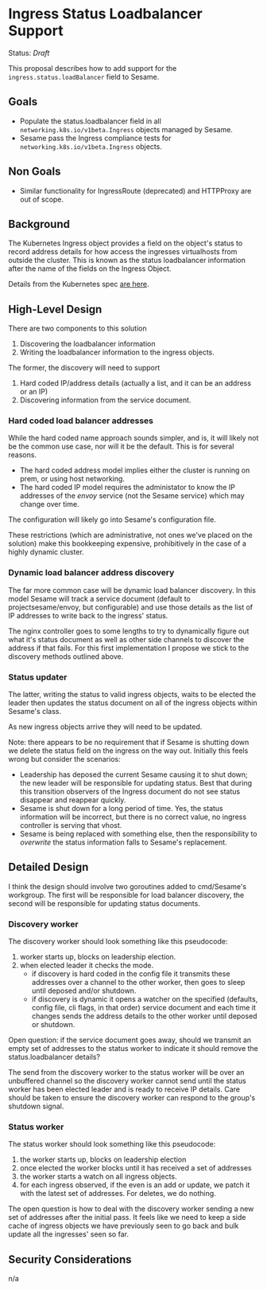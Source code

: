 # Ingress Status Loadbalancer Support

Status: _Draft_

This proposal describes how to add support for the `ingress.status.loadBalancer` field to Sesame.

## Goals

- Populate the status.loadbalancer field in all `networking.k8s.io/v1beta.Ingress` objects managed by Sesame.
- Sesame pass the Ingress compliance tests for `networking.k8s.io/v1beta.Ingress` objects.

## Non Goals

- Similar functionality for IngressRoute (deprecated) and HTTPProxy are out of scope.

## Background

The Kubernetes Ingress object provides a field on the object's status to record address details for how access the ingresses virtualhosts from outside the cluster.
This is known as the status loadbalancer information after the name of the fields on the Ingress Object.

Details from the Kubernetes spec [are here](https://kubernetes.io/docs/reference/generated/kubernetes-api/v1.10/#loadbalancerstatus-v1-core).

## High-Level Design

There are two components to this solution

1. Discovering the loadbalancer information
2. Writing the loadbalancer information to the ingress objects.

The former, the discovery will need to support 

1. Hard coded IP/address details (actually a list, and it can be an address or an IP)
2. Discovering information from the service document.

### Hard coded load balancer addresses

While the hard coded name approach sounds simpler, and is, it will likely not be the common use case, nor will it be the default.
This is for several reasons.

- The hard coded address model implies either the cluster is running on prem, or using host networking.
- The hard coded IP model requires the administator to know the IP addresses of the _envoy_ service (not the Sesame service) which may change over time. 

The configuration will likely go into Sesame's configuration file.

These restrictions (which are administrative, not ones we've placed on the solution) make this bookkeeping expensive, prohibitively in the case of a highly dynamic cluster.

### Dynamic load balancer address discovery

The far more common case will be dynamic load balancer discovery.
In this model Sesame will track a service document (default to projectsesame/envoy, but configurable) and use those details as the list of IP addresses to write back to the ingress' status.

The nginx controller goes to some lengths to try to dynamically figure out what it's status document as well as other side channels to discover the address if that fails.
For this first implementation I propose we stick to the discovery methods outlined above.

### Status updater

The latter, writing the status to valid ingress objects, waits to be elected the leader then updates the status document on all of the ingress objects within Sesame's class.

As new ingress objects arrive they will need to be updated.

Note: there appears to be no requirement that if Sesame is shutting down we delete the status field on the ingress on the way out.
Initially this feels wrong but consider the scenarios:

- Leadership has deposed the current Sesame causing it to shut down; the new leader will be responsible for updating status. Best that during this transition observers of the Ingress document do not see status disappear and reappear quickly.
- Sesame is shut down for a long period of time. Yes, the status information will be incorrect, but there is no correct value, no ingress controller is serving that vhost.
- Sesame is being replaced with something else, then the responsibility to _overwrite_ the status information falls to Sesame's replacement.

## Detailed Design

I think the design should involve two goroutines added to cmd/Sesame's workgroup.
The first will be responsible for load balancer discovery, the second will be responsible for updating status documents.

### Discovery worker

The discovery worker should look something like this pseudocode:

1. worker starts up, blocks on leadership election.
2. when elected leader it checks the mode.
    * if discovery is hard coded in the config file it transmits these addresses over a channel to the other worker, then goes to sleep until deposed and/or shutdown.
    * if discovery is dynamic it opens a watcher on the specified (defaults, config file, cli flags, in that order) service document and each time it changes sends the address details to the other worker until deposed or shutdown. 

Open question: if the service document goes away, should we transmit an empty set of addresses to the status worker to indicate it should remove the status.loadbalancer details?

The send from the discovery worker to the status worker will be over an unbuffered channel so the discovery worker cannot send until the status worker has been elected leader and is ready to receive IP details.
Care should be taken to ensure the discovery worker can respond to the group's shutdown signal.

### Status worker

The status worker should look something like this pseudocode:

1. the worker starts up, blocks on leadership election
2. once elected the worker blocks until it has received a set of addresses
3. the worker starts a watch on all ingress objects.
4. for each ingress observed, if the even is an add or update, we patch it with the latest set of addresses. For deletes, we do nothing.

The open question is how to deal with the discovery worker sending a new set of addresses after the initial pass.
It feels like we need to keep a side cache of ingress objects we have previously seen to go back and bulk update all the ingresses' seen so far.  

## Security Considerations

n/a
